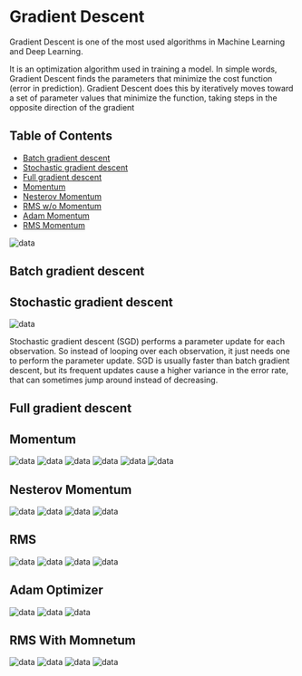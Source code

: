 # Gradient Descent

Gradient Descent is one of the most used algorithms in Machine Learning and Deep Learning.

It is an optimization algorithm used in training a model. In simple words, Gradient Descent finds the parameters that minimize the cost function (error in prediction). Gradient Descent does this by iteratively moves toward a set of parameter values that minimize the function, taking steps in the opposite direction of the gradient

## Table of Contents 
* [Batch gradient descent](#Batch)
* [Stochastic gradient descent](#Stochastic)
* [Full gradient descent](#Full)
* [Momentum](#Momentum)
* [Nesterov Momentum](#Nesterov)
* [RMS w/o Momentum](#rms)
* [Adam Momentum](#adam)
* [RMS Momentum](#rms1)

<img src="./images/ann1.png" alt="data" class="inline"/>

## Batch gradient descent <a name="Batch"></a>


## Stochastic gradient descent <a name="Stochastic"></a>
<img src="./images/ann.png" alt="data" class="inline"/>

Stochastic gradient descent (SGD) performs a parameter update for each observation. So instead of looping over each observation, it just needs one to perform the parameter update. SGD is usually faster than batch gradient descent, but its frequent updates cause a higher variance in the error rate, that can sometimes jump around instead of decreasing.

## Full gradient descent <a name="Full"></a>

## Momentum <a name="Momentum"></a>
<img src="./images/ann2.png" alt="data" class="inline"/>
<img src="./images/ann3.png" alt="data" class="inline"/>
<img src="./images/ann4.png" alt="data" class="inline"/>
<img src="./images/ann5.png" alt="data" class="inline"/>
<img src="./images/ann6.png" alt="data" class="inline"/>
<img src="./images/ann7.png" alt="data" class="inline"/>


## Nesterov Momentum <a name="Nesterov"></a>

<img src="./images/ann8.png" alt="data" class="inline"/>
<img src="./images/ann9.png" alt="data" class="inline"/>
<img src="./images/ann10.png" alt="data" class="inline"/>
<img src="./images/ann11.png" alt="data" class="inline"/>


## RMS <a name="rms"></a>

<img src="./images/ann12.png" alt="data" class="inline"/>
<img src="./images/ann13.png" alt="data" class="inline"/>
<img src="./images/ann14.png" alt="data" class="inline"/>
<img src="./images/ann15.png" alt="data" class="inline"/>


## Adam Optimizer <a name="adam"></a>


<img src="./images/ann16.png" alt="data" class="inline"/>
<img src="./images/ann17.png" alt="data" class="inline"/>
<img src="./images/ann18.png" alt="data" class="inline"/>


## RMS With Momnetum <a name="rms1"></a>

<img src="./images/ann8.png" alt="data" class="inline"/>
<img src="./images/ann9.png" alt="data" class="inline"/>
<img src="./images/ann10.png" alt="data" class="inline"/>
<img src="./images/ann11.png" alt="data" class="inline"/>
